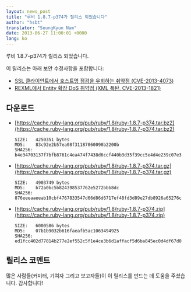 ```yaml
---
layout: news_post
title: "루비 1.8.7-p374가 릴리스 되었습니다"
author: "hsbt"
translator: "SeungKyun Nam"
date: 2013-06-27 11:00:01 +0000
lang: ko
---
```


루비 1.8.7-p374가 릴리스 되었습니다.

이 릴리스는 아래 보안 수정사항을 포함합니다:

 * [SSL 클라이언트에서 호스트명 점검을 우회하는 취약점
   (CVE-2013-4073)](/en/news/2013/06/27/hostname-check-bypassing-vulnerability-in-openssl-client-cve-2013-4073/)
 * [REXML에서 Entity 확장 DoS 취약점 (XML 폭탄,
   CVE-2013-1821)](/en/news/2013/02/22/rexml-dos-2013-02-22/)

## 다운로드

* [https://cache.ruby-lang.org/pub/ruby/1.8/ruby-1.8.7-p374.tar.bz2](https://cache.ruby-lang.org/pub/ruby/1.8/ruby-1.8.7-p374.tar.bz2)

      SIZE:   4250351 bytes
      MD5:    83c92e2b57ea08f31187060098b2200b
      SHA256: b4e34703137f7bfb8761c4ea474f7438d6ccf440b3d35f39cc5e4d4e239c07e3

* [https://cache.ruby-lang.org/pub/ruby/1.8/ruby-1.8.7-p374.tar.gz](https://cache.ruby-lang.org/pub/ruby/1.8/ruby-1.8.7-p374.tar.gz)

      SIZE:   4903749 bytes
      MD5:    b72a0bc5b824398537762e5272bbb8dc
      SHA256: 876eeeaaeeab10cbf4767833547d66d86d6717ef48fd3d89e27db8926a65276c

* [https://cache.ruby-lang.org/pub/ruby/1.8/ruby-1.8.7-p374.zip](https://cache.ruby-lang.org/pub/ruby/1.8/ruby-1.8.7-p374.zip)

      SIZE:   6000586 bytes
      MD5:    07b1b9032b616faeafb5ac1063494925
      SHA256: ed1fcc402d77814b277e2ef552c5f1e4ce3b6d1affacf5d6ba845ec0d4df67d0

## 릴리스 코멘트

많은 사람들(커미터, 기여자 그리고 보고자들)이 이 릴리스를 만드는 데 도움을 주셨습니다.
감사합니다!

